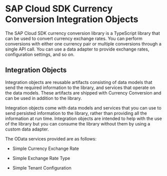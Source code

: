 # SAP Cloud SDK Currency Conversion Integration Objects

The SAP Cloud SDK currency conversion library is a TypeScript library that can be used to convert currency exchange rates. You can perform conversions with either one currency pair or multiple conversions through a single API call. You can use a data adapter to provide exchange rates, configuration settings, and so on.

## Integration Objects

Integration objects are reusable artifacts consisting of data models that send the required information to the library, and services that operate on the data models. These artifacts are shipped with Currency Conversion and can be used in addition to the library.

Integration objects come with data models and services that you can use to send persisted information to the library, rather than providing all the information at run time. Integration objects are intended to help with the use of the library but you can consume the library without them by using a custom data adapter.

The OData services provided are as follows:

* Simple Currency Exchange Rate

* Simple Exchange Rate Type

* Simple Tenant Configuration
